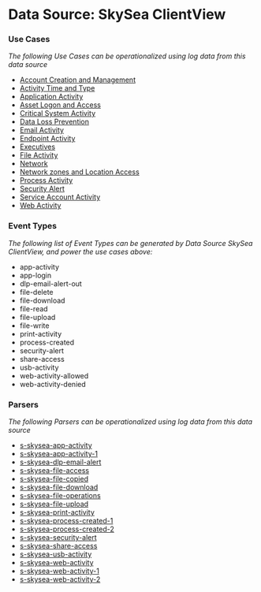 Data Source: SkySea ClientView
==============================

### Use Cases

_The following Use Cases can be operationalized using log data from this data source_

* [Account Creation and Management](usecase_account_creation_and_management.md)
* [Activity Time  and Type](usecase_activity_time__and_type.md)
* [Application Activity](usecase_application_activity.md)
* [Asset Logon and Access](usecase_asset_logon_and_access.md)
* [Critical System Activity](usecase_critical_system_activity.md)
* [Data Loss Prevention](usecase_data_loss_prevention.md)
* [Email Activity](usecase_email_activity.md)
* [Endpoint Activity](usecase_endpoint_activity.md)
* [Executives](usecase_executives.md)
* [File Activity](usecase_file_activity.md)
* [Network](usecase_network.md)
* [Network zones and Location Access](usecase_network_zones_and_location_access.md)
* [Process Activity](usecase_process_activity.md)
* [Security Alert](usecase_security_alert.md)
* [Service Account Activity](usecase_service_account_activity.md)
* [Web Activity](usecase_web_activity.md)


### Event Types

_The following list of Event Types can be generated by Data Source SkySea ClientView, and power the use cases above:_

- app-activity
- app-login
- dlp-email-alert-out
- file-delete
- file-download
- file-read
- file-upload
- file-write
- print-activity
- process-created
- security-alert
- share-access
- usb-activity
- web-activity-allowed
- web-activity-denied


### Parsers

_The following Parsers can be operationalized using log data from this data source_

* [s-skysea-app-activity](parserContent_s-skysea-app-activity.md)
* [s-skysea-app-activity-1](parserContent_s-skysea-app-activity-1.md)
* [s-skysea-dlp-email-alert](parserContent_s-skysea-dlp-email-alert.md)
* [s-skysea-file-access](parserContent_s-skysea-file-access.md)
* [s-skysea-file-copied](parserContent_s-skysea-file-copied.md)
* [s-skysea-file-download](parserContent_s-skysea-file-download.md)
* [s-skysea-file-operations](parserContent_s-skysea-file-operations.md)
* [s-skysea-file-upload](parserContent_s-skysea-file-upload.md)
* [s-skysea-print-activity](parserContent_s-skysea-print-activity.md)
* [s-skysea-process-created-1](parserContent_s-skysea-process-created-1.md)
* [s-skysea-process-created-2](parserContent_s-skysea-process-created-2.md)
* [s-skysea-security-alert](parserContent_s-skysea-security-alert.md)
* [s-skysea-share-access](parserContent_s-skysea-share-access.md)
* [s-skysea-usb-activity](parserContent_s-skysea-usb-activity.md)
* [s-skysea-web-activity](parserContent_s-skysea-web-activity.md)
* [s-skysea-web-activity-1](parserContent_s-skysea-web-activity-1.md)
* [s-skysea-web-activity-2](parserContent_s-skysea-web-activity-2.md)
